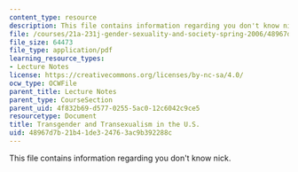 ```yaml
---
content_type: resource
description: This file contains information regarding you don't know nick.
file: /courses/21a-231j-gender-sexuality-and-society-spring-2006/48967d7b21b41de324763ac9b392288c_MIT21A_213JS06_trans.pdf
file_size: 64473
file_type: application/pdf
learning_resource_types:
- Lecture Notes
license: https://creativecommons.org/licenses/by-nc-sa/4.0/
ocw_type: OCWFile
parent_title: Lecture Notes
parent_type: CourseSection
parent_uid: 4f832b69-d577-0255-5ac0-12c6042c9ce5
resourcetype: Document
title: Transgender and Transexualism in the U.S.
uid: 48967d7b-21b4-1de3-2476-3ac9b392288c
---
```

This file contains information regarding you don't know nick.